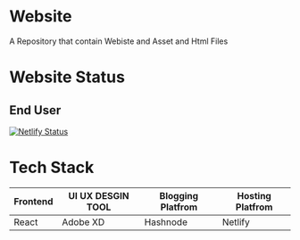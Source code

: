 # Website
A Repository that contain  Webiste and Asset and Html Files 
# Website Status 
## End User 
[![Netlify Status](https://api.netlify.com/api/v1/badges/f50d044f-7a47-4f7d-9ce9-ea591f29d02c/deploy-status)](https://app.netlify.com/sites/piyasha/deploys)

# Tech Stack 
| Frontend | UI UX DESGIN TOOL | Blogging Platfrom|  Hosting Platfrom |
| ------------- | ------------- | ------------- | --------------------|
|  React  |   Adobe XD    |   Hashnode      |    Netlify


